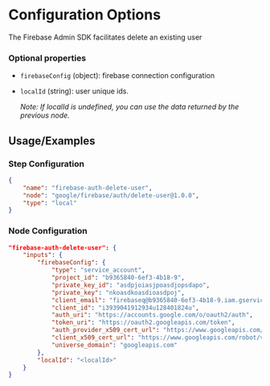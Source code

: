 # Configuration Options

The Firebase Admin SDK facilitates delete an existing user

### Optional properties

-   `firebaseConfig` (object): firebase connection configuration
-   `localId` (string): user unique ids.

    <em>Note: If localId is undefined, you can use the data returned by the previous node.</em>

## Usage/Examples

### Step Configuration

```json
{
    "name": "firebase-auth-delete-user",
    "node": "google/firebase/auth/delete-user@1.0.0",
    "type": "local"
}
```

### Node Configuration

```json
"firebase-auth-delete-user": {
    "inputs": {
        "firebaseConfig": {
            "type": "service_account",
            "project_id": "b9365840-6ef3-4b18-9",
            "private_key_id": "asdpjoiasjpoasdjopsdapo",
            "private_key": "nkoasdkoasdioasdpoj",
            "client_email": "firebaseq@b9365840-6ef3-4b18-9.iam.gserviceaccount.com",
            "client_id": "i3939041912934u128401824u",
            "auth_uri": "https://accounts.google.com/o/oauth2/auth",
            "token_uri": "https://oauth2.googleapis.com/token",
            "auth_provider_x509_cert_url": "https://www.googleapis.com/oauth2/v1/certs",
            "client_x509_cert_url": "https://www.googleapis.com/robot/v1/metadata/x509/firebaseq%4b9365840-6ef3-4b18-9.iam.gserviceaccount.com",
            "universe_domain": "googleapis.com"
        },
        "localId": "<localId>"
    }
}
```
